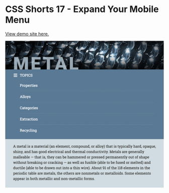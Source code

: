 # CSS Shorts 17 - Expand Your Mobile Menu

[View demo site here.](https://webdevtuts.github.io/css_shorts_17_expand_your_mobile_menu/)

![Preview](screenshot.png)
